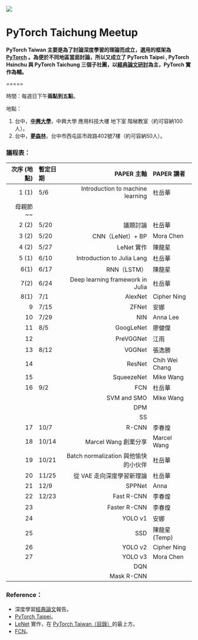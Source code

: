 ![](/assets/pytorch.png)

# PyTorch Taichung Meetup

**PyTorch Taiwan 主要是為了討論深度學習的理論而成立，選用的框架為 **[**PyTorch**](http://hemingwang.blogspot.tw/2017/11/pytorch-taiwan.html )** 。為便於不同地區當面討論，所以又成立了 PyTorch Taipei , PyTorch Hsinchu 與 PyTorch Taichung 三個子社團，以**[**經典論文研討**](http://hemingwang.blogspot.tw/2016/12/ai_20.html)**為主，PyTorch 實作為輔。**

=====

時間：每週日下午**兩點到五點**。

地點：

1. 台中，[**中興大學**](https://goo.gl/maps/a6WNiQyHPyG2)，中興大學 應用科技大樓 地下室 階梯教室（約可容納100人）。
2. 台中，[**夢森林**](https://www.google.com.tw/maps/place/407台中市西屯區市政路402號7/@24.1592686,120.637529,17z/data=!3m1!4b1!4m5!3m4!1s0x34693dedad1dc1e9:0xf2c440c75d475628!8m2!3d24.1592637!4d120.6397177?hl=zh-TW&authuser=0)，台中市西屯區市政路402號7樓（約可容納50人）。

### 議程表：

| **次序 \(地點\)** | **暫定日期** | **PAPER 主軸** | **PAPER 講者** |
| ---: | :--- | ---: | :--- |
| 1 \(1\) | 5/6 | Introduction to machine learning | 杜岳華 |
| 母親節~~ |  |  |  |
| 2 \(2\) | 5/20 | 議題討論 | 杜岳華 |
| 3 \(2\) | 5/20 | CNN（LeNet）+ BP | Mora Chen |
| 4 \(2\) | 5/27 | LeNet 實作 | 陳龍星 |
| 5 \(1\) | 6/10 | Introduction to Julia Lang | 杜岳華 |
| 6\(1\) | 6/17 | RNN（LSTM） | 陳龍星 |
| 7\(2\) | 6/24 | Deep learning framework in Julia | 杜岳華 |
| 8\(1\) | 7/1 | AlexNet | Cipher Ning |
| 9 | 7/15 | ZFNet | 安娜 |
| 10 | 7/29 | NIN | Anna Lee |
| 11 | 8/5 | GoogLeNet | 廖健傑 |
| 12 |  | PreVGGNet | 江雨 |
| 13 | 8/12 | VGGNet | 張逸勝 |
| 14 |  | ResNet | Chih Wei Chang |
| 15 |  | SqueezeNet | Mike Wang |
| 16 | 9/2 | FCN | 杜岳華 |
|  |  | SVM and SMO | Mike Wang |
|  |  | DPM |  |
|  |  | SS |  |
| 17 | 10/7 | R-CNN | 李春煌 |
| 18 | 10/14 | Marcel Wang 創業分享 | Marcel Wang |
| 19 | 10/21 | Batch normalization 與他愉快的小伙伴 | 杜岳華 |
| 20 | 11/25 | 從 VAE 走向深度學習新理論 | 杜岳華 |
| 21 | 12/9 | SPPNet | Anna |
| 22 | 12/23 | Fast R-CNN | 李春煌 |
| 23 |  | Faster R-CNN | 李春煌 |
| 24 |  | YOLO v1 | 安娜 |
| 25 |  | SSD | 陳龍星\(Temp\) |
| 26 |  | YOLO v2 | Cipher Ning |
| 27 |  | YOLO v3 | Mora Chen |
|  |  | DQN |  |
|  |  | Mask R-CNN |  |

### Reference：

* 深度學習[經典論文](http://hemingwang.blogspot.tw/2018/01/pytorchseminar.html)報告。
* [PyTorch Taipei](https://mattwang44.github.io/en/notes/PyTorchTP/#3-進度表與連結整理)。
* [LeNet](http://hemingwang.blogspot.tw/2017/04/lenet.html ) 實作，在 [PyTorch Taiwan（目錄）](http://hemingwang.blogspot.tw/2017/11/pytorch-taiwan.html)的最上方。
* [FCN](http://hemingwang.blogspot.tw/2018/02/deep-learningfcn.html)。



